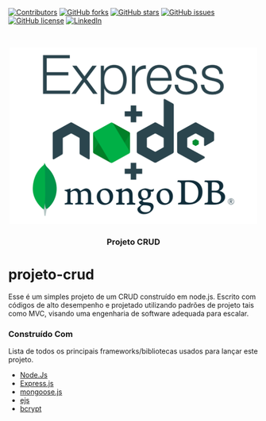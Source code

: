 [![Contributors](https://img.shields.io/github/contributors/guilhermelim/projeto-crud?style=for-the-badge)](https://github.com/guilhermelim/projeto-crud/graphs/contributors)
[![GitHub forks](https://img.shields.io/github/forks/guilhermelim/projeto-crud?style=for-the-badge)](https://github.com/guilhermelim/projeto-crud/network)
[![GitHub stars](https://img.shields.io/github/stars/guilhermelim/projeto-crud?style=for-the-badge)](https://github.com/guilhermelim/projeto-crud/stargazers)
[![GitHub issues](https://img.shields.io/github/issues/guilhermelim/projeto-crud?style=for-the-badge)](https://github.com/guilhermelim/projeto-crud/issues)
[![GitHub license](https://img.shields.io/github/license/guilhermelim/projeto-crud?style=for-the-badge)](https://github.com/guilhermelim/projeto-crud/blob/master/LICENSE)
[![LinkedIn](https://img.shields.io/badge/-LinkedIn-black.svg?style=for-the-badge&logo=linkedin&colorB=555)](https://www.linkedin.com/in/guilhermelim)

<br />
<p align="center">
  <a href="https://github.com/guilhermelim/projeto-crud" display="block">
    <img src="logo.png" alt="Product Logo" width="500">    
  </a>
  <h3 align="center">Projeto CRUD</h3>
</p>

# projeto-crud

Esse é um simples projeto de um CRUD construído em node.js.
Escrito com códigos de alto desempenho e projetado utilizando padrões de projeto tais como MVC, visando uma engenharia de software adequada para escalar.

### Construído Com
Lista de todos os principais frameworks/bibliotecas usados para lançar este projeto.

* [Node.Js](https://nodejs.org)  
* [Express.js](https://expressjs.com)
* [mongoose.js](https://mongoosejs.com)
* [ejs](https://ejs.co/)
* [bcrypt](https://github.com/kelektiv/node.bcrypt.js)
